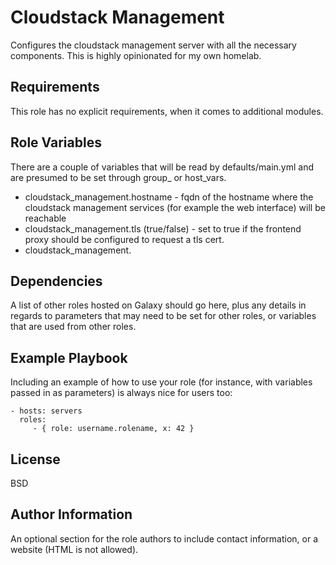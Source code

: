 Cloudstack Management
=========

Configures the cloudstack management server with all the necessary components. This is highly opinionated for my own homelab.

Requirements
------------

This role has no explicit requirements, when it comes to additional modules.

Role Variables
--------------

There are a couple of variables that will be read by defaults/main.yml and are presumed to be set through group_ or host_vars.
- cloudstack_management.hostname - fqdn of the hostname where the cloudstack management services (for example the web interface) will be reachable
- cloudstack_management.tls (true/false) - set to true if the frontend proxy should be configured to request a tls cert.
- cloudstack_management.

Dependencies
------------

A list of other roles hosted on Galaxy should go here, plus any details in regards to parameters that may need to be set for other roles, or variables that are used from other roles.

Example Playbook
----------------

Including an example of how to use your role (for instance, with variables passed in as parameters) is always nice for users too:

    - hosts: servers
      roles:
         - { role: username.rolename, x: 42 }

License
-------

BSD

Author Information
------------------

An optional section for the role authors to include contact information, or a website (HTML is not allowed).
